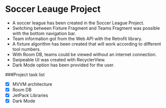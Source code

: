 # Soccer Leauge Project
 
- A soccer league has been created in the Soccer League Project.
- Switching between Fixture Fragment and Teams Fragment was possible with the bottom navigation bar.
- Team information got from the Web API with the Retrofit library.
- A fixture algorithm has been created that will work according to different tool numbers.
- With Room DB, teams could be viewed without an internet connection.
- Swipeable UI was created with RecyclerView.
- Dark Mode option has been provided for the user.

###Project task list

- [x] MVVM architecture
- [x] Room DB
- [x] JetPack Libraries
- [x] Dark Mode
